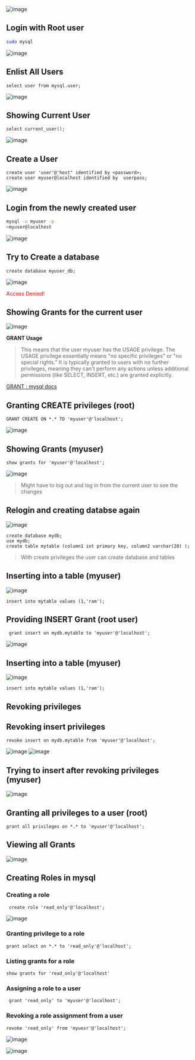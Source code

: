 ![image](https://github.com/user-attachments/assets/21dc67e3-c8b8-4020-bb0f-b18657dcaf7f)
## Login with Root user

```bash
sudo mysql
```

![image](https://github.com/user-attachments/assets/ade079c9-8b1f-4340-b005-3e71cdbe3b95)


## Enlist All Users
```mysql
select user from mysql.user;
```

![image](https://github.com/user-attachments/assets/fc6b1467-c368-430e-b5fc-f4fec891a796)

## Showing Current User
```mysql
select current_user();
```
![image](https://github.com/user-attachments/assets/776cc950-6369-42dc-9037-d73a1343d90c)

## Create a User 

```mysql
create user 'user'@'host" identified by <password>;
create user myuser@localhost identified by  userpass;
```
![image](https://github.com/user-attachments/assets/66de659a-7f68-43ac-88b9-09734ae31fbd)

## Login from the newly created user
```bash
mysql -u myuser -p
>myuser@localhost
```
![image](https://github.com/user-attachments/assets/ee5246f6-2f03-468d-9a0b-bf27962e00f7)


## Try to Create a database
```mysql
create database myuser_db;
```

![image](https://github.com/user-attachments/assets/379f996d-b65a-465d-8cb0-8d1150c68f63)

<p style="color: red;">Access Denied!</p>

## Showing Grants for the current user
![image](https://github.com/user-attachments/assets/a7289463-25e6-4575-a221-4f68838a5840)


**GRANT Usage**
>This means that the user myuser has the USAGE privilege. The USAGE privilege essentially means "no specific privileges" or "no special rights." It is typically granted to users with no further privileges, meaning they can't perform any actions unless additional permissions (like SELECT, INSERT, etc.) are granted explicitly.

[GRANT : mysql docs](https://dev.mysql.com/doc/refman/8.4/en/grant.html)

## Granting CREATE privileges (root)
```mysql
GRANT CREATE ON *.* TO 'myuser'@'localhost';
```
![image](https://github.com/user-attachments/assets/2a33b3c0-53fa-40ad-b450-fe959cf7ddb3)


## Showing Grants (myuser)
```mysql
show grants for 'myuser'@'localhost';
```
![image](https://github.com/user-attachments/assets/4f938841-c7c4-4ae0-9c9e-d9a5b804070c)

> Might have to log out and log in from the current user to see the changes

## Relogin and creating databse again
![image](https://github.com/user-attachments/assets/d2b1a0a5-4186-4c82-aaac-cfffbecfcab5)
```mysql
create database mydb;
use mydb;
create table mytable (column1 int primary key, column2 varchar(20) );
```

>With create privileges the user can create database and tables

## Inserting into a table (myuser)
![image](https://github.com/user-attachments/assets/81b7c658-eccd-45d5-9db7-cd600b3e0fe0)
```mysql
insert into mytable values (1,'ram');
```

## Providing INSERT Grant (root user)
```mysql
 grant insert on mydb.mytable to 'myuser'@'localhost';
```
![image](https://github.com/user-attachments/assets/25e03999-2ad1-4662-9fef-cf742373aa2e)

## Inserting into a table (myuser)

![image](https://github.com/user-attachments/assets/0dade03b-5609-4f78-a4fd-9108a6e88ace)

```mysql
insert into mytable values (1,'ram');
```

## Revoking privileges

## Revoking insert privileges
```mysql
revoke insert on mydb.mytable from 'myuser'@'localhost';
```
![image](https://github.com/user-attachments/assets/3612c96a-a2cc-416c-9e08-15845f461c3c)
![image](https://github.com/user-attachments/assets/a719a07a-ae33-44a8-923c-a260edfbccc5)


## Trying to insert after revoking privileges (myuser)
![image](https://github.com/user-attachments/assets/22f59961-6c6c-49b1-8e49-2aa31a15d2a7)

## Granting all privileges to a user (root)
```mysql
grant all privileges on *.* to 'myuser'@'localhost';
```

## Viewing all Grants
![image](https://github.com/user-attachments/assets/94cddbed-6b6e-4508-bb3a-dd06f38f4a6d)


## Creating Roles in mysql

### Creating a role
```mysql
 create role 'read_only'@'localhost';
```
![image](https://github.com/user-attachments/assets/4641d1b4-4405-4c72-b27c-dfa3bfcf29d9)

### Granting privilege to a role
```mysql
grant select on *.* to 'read_only'@'localhost';
```

### Listing grants for a role
```mysql
show grants for 'read_only'@'localhost'
```

### Assigning a role to a user
```mysql
 grant 'read_only' to 'myuser'@'localhost';
```

### Revoking a role assignment from a user
```mysql
revoke 'read_only' from 'myuesr'@'localhost';
```

![image](https://github.com/user-attachments/assets/f04a6708-5a7e-42f5-9455-a40dc9d8a766)

![image](https://github.com/user-attachments/assets/eace87b7-5e3d-427a-b2a6-cac0a52e929b)
